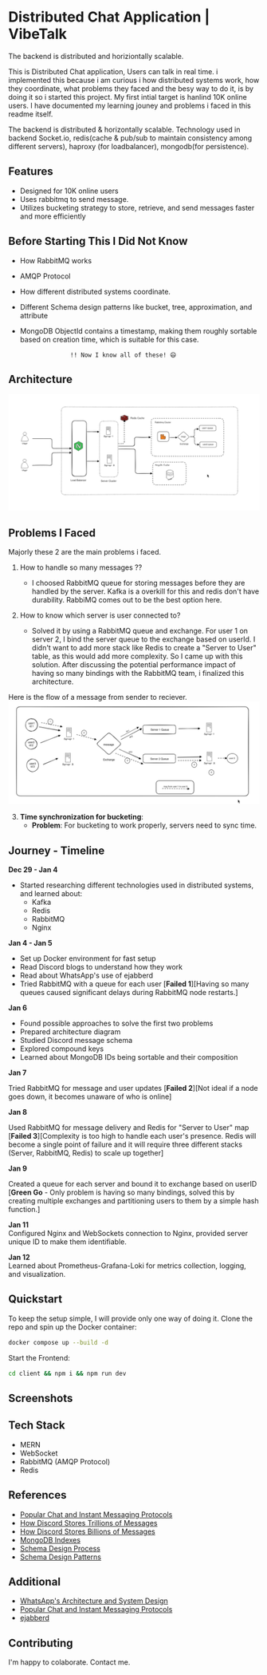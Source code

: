 # Distributed Chat Application | VibeTalk

The backend is distributed and horiziontally scalable.

This is Distributed Chat application, Users can talk in real time. i implemented this because i am curious i how distributed systems work, how they coordinate, what problems they faced and the besy way to do it, is by doing it so i started this project. My first intial target is hanlind 10K online users. I have documented my learning jouney and problems i faced in this readme itself.

The backend is distributed & horizontally scalable. Technology used in backend Socket.io, redis(cache & pub/sub to maintain consistency among different servers), haproxy (for loadbalancer), mongodb(for persistence).

## Features

- Designed for 10K online users
- Uses rabbitmq to send message.
- Utilizes bucketing strategy to store, retrieve, and send messages faster and more efficiently

## Before Starting This I Did Not Know

- How RabbitMQ works
- AMQP Protocol
- How different distributed systems coordinate.
- Different Schema design patterns like bucket, tree, approximation, and attribute
- MongoDB ObjectId contains a timestamp, making them roughly sortable based on creation time, which is suitable for this case.

                    !! Now I know all of these! 😄

## Architecture

![Architecture Diagram](images/image.png)

## Problems I Faced

Majorly these 2 are the main problems i faced.

1. How to handle so many messages ??

    - I choosed RabbitMQ queue for storing messages before they are handled by the server. Kafka is a overkill for this and redis don't have durability. RabbiMQ comes out to be the best option here.

2. How to know which server is user connected to?
    - Solved it by using a RabbitMQ queue and exchange. For user 1 on server 2, I bind the server queue to the exchange based on userId. I didn't want to add more stack like Redis to create a "Server to User" table, as this would add more complexity. So I came up with this solution. After discussing the potential performance impact of having so many bindings with the RabbitMQ team, i finalized this architecture.

Here is the flow of a message from sender to reciever.
![Message Handling Diagram](images/image2.png)

3. **Time synchronization for bucketing**:
    - **Problem**: For bucketing to work properly, servers need to sync time.

## Journey - Timeline

**Dec 29 - Jan 4**

- Started researching different technologies used in distributed systems, and learned about:
    - Kafka
    - Redis
    - RabbitMQ
    - Nginx

**Jan 4 - Jan 5**

- Set up Docker environment for fast setup
- Read Discord blogs to understand how they work
- Read about WhatsApp's use of ejabberd
- Tried RabbitMQ with a queue for each user [**Failed 1**][Having so many queues caused significant delays during RabbitMQ node restarts.]

**Jan 6**

- Found possible approaches to solve the first two problems
- Prepared architecture diagram
- Studied Discord message schema
- Explored compound keys
- Learned about MongoDB IDs being sortable and their composition

**Jan 7**

Tried RabbitMQ for message and user updates [**Failed 2**][Not ideal if a node goes down, it becomes unaware of who is online]

**Jan 8**

Used RabbitMQ for message delivery and Redis for "Server to User" map [**Failed 3**][Complexity is too high to handle each user's presence. Redis will become a single point of failure and it will require three different stacks (Server, RabbitMQ, Redis) to scale up together]

**Jan 9**

Created a queue for each server and bound it to exchange based on userID
  [**Green Go** - Only problem is having so many bindings, solved this by creating multiple exchanges and partitioning users to them by a simple hash function.]

**Jan 11**  
Configured Nginx and WebSockets connection to Nginx, provided server unique ID to make them identifiable.

**Jan 12**  
Learned about Prometheus-Grafana-Loki for metrics collection, logging, and visualization.

## Quickstart

To keep the setup simple, I will provide only one way of doing it. Clone the repo and spin up the Docker container:

```bash
docker compose up --build -d
```

Start the Frontend:

```bash
cd client && npm i && npm run dev
```

## Screenshots

## Tech Stack

- MERN
- WebSocket
- RabbitMQ (AMQP Protocol)
- Redis

## References

- [Popular Chat and Instant Messaging Protocols](https://www.cometchat.com/blog/popular-chat-and-instant-messaging-protocols)
- [How Discord Stores Trillions of Messages](https://discord.com/blog/how-discord-stores-trillions-of-messages)
- [How Discord Stores Billions of Messages](https://discord.com/blog/how-discord-stores-billions-of-messages)
- [MongoDB Indexes](https://www.mongodb.com/docs/manual/indexes/)
- [Schema Design Process](https://www.mongodb.com/docs/manual/data-modeling/schema-design-process/#apply-design-patterns)
- [Schema Design Patterns](https://www.mongodb.com/blog/post/building-with-patterns-a-summary)

## Additional

- [WhatsApp's Architecture and System Design](https://www.cometchat.com/blog/whatsapps-architecture-and-system-design)
- [Popular Chat and Instant Messaging Protocols](https://www.cometchat.com/blog/popular-chat-and-instant-messaging-protocols)
- [ejabberd](https://www.ejabberd.im/)

## Contributing

I'm happy to colaborate. Contact me.
